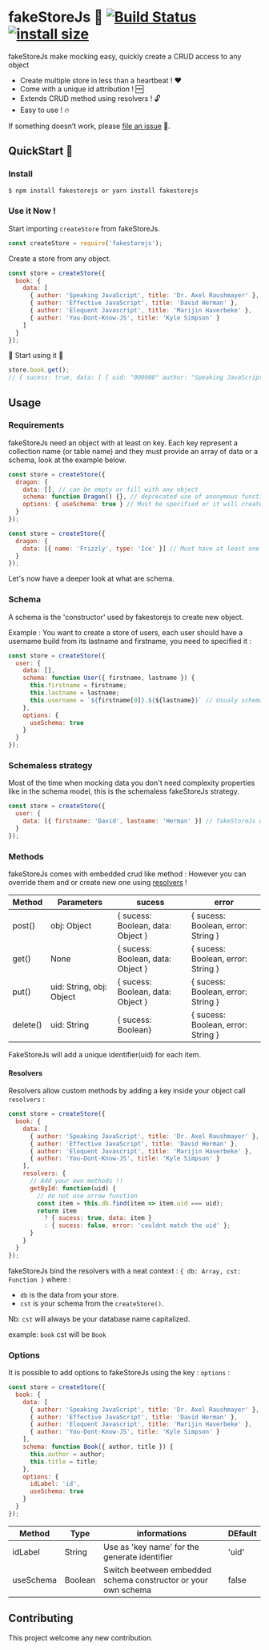 # fakeStoreJs :construction: [![Build Status](https://travis-ci.org/FabienGreard/fakeStoreJs.svg?branch=master)](https://travis-ci.org/FabienGreard/fakeStoreJs)[![install size](https://packagephobia.now.sh/badge?p=fakestorejs)](https://packagephobia.now.sh/result?p=fakestorejs)

fakeStoreJs make mocking easy, quickly create a CRUD access to any object

- Create multiple store in less than a heartbeat ! :hearts:
- Come with a unique id attribution ! :free:
- Extends CRUD method using resolvers ! :unlock:
- Easy to use ! 🔥

If something doesn’t work, please [file an issue](https://github.com/FabienGreard/fakeStoreJs/issues/new) :bug:.

## QuickStart :rocket:

### Install

```sh
$ npm install fakestorejs or yarn install fakestorejs
```

### Use it Now !

Start importing `createStore` from fakeStoreJs.

```javascript
const createStore = require('fakestorejs');
```

Create a store from any object.

```javascript
const store = createStore({
  book: {
    data: [
      { author: 'Speaking JavaScript', title: 'Dr. Axel Raushmayer' },
      { author: 'Effective JavaScript', title: 'David Herman' },
      { author: 'Eloquent Javascript', title: 'Marijin Haverbeke' },
      { author: 'You-Dont-Know-JS', title: 'Kyle Simpson' }
    ]
  }
});
```

:tada: Start using it :tada:

```javascript
store.book.get();
// { sucess: true, data: [ { uid: "000000" author: "Speaking JavaScript", title: "Dr. Axel Raushmayer" }, ...] }
```

## Usage

### Requirements

fakeStoreJs need an object with at least on key.
Each key represent a collection name (or table name) and they must provide an array of data or a schema, look at the example below.

```javascript
const store = createStore({
  dragon: {
    data: [], // can be empty or fill with any object
    schema: function Dragon() {}, // deprecated use of anonymous function
    options: { useSchema: true } // Must be specified or it will create a schema from the data given see next example (schemaless)
  }
});
```

```javascript
const store = createStore({
  dragon: {
    data: [{ name: 'Frizzly', type: 'Ice' }] // Must have at least one object
  }
});
```

Let's now have a deeper look at what are schema.

### Schema

A schema is the 'constructor' used by fakestorejs to create new object.

Example : You want to create a store of users, each user should have a username build from its lastname and firstname, you need to specified it :

```javascript
const store = createStore({
  user: {
    data: [],
    schema: function User({ firstname, lastname }) {
      this.firstname = firstname;
      this.lastname = lastname;
      this.username = `${firstname[0]}.${${lastname}}` // Usualy schema are used to create 'calculated' properties otherwise use fakeStoreJs schemaless strategy
    },
    options: {
      useSchema: true
    }
  }
});
```

### Schemaless strategy

Most of the time when mocking data you don't need complexity properties like in the schema model, this is the schemaless fakeStoreJs strategy.

```javascript
const store = createStore({
  user: {
    data: [{ firstname: 'David', lastname: 'Herman' }] // fakeStoreJs will automatically create a schema that take every key from your first object inside your data array
  }
});
```

### Methods

fakeStoreJs comes with embedded crud like method :
However you can override them and or create new one using [resolvers](https://github.com/FabienGreard/fakeStoreJs#Resolvers) !

| Method   | Parameters               | sucess                            | error                              |
| -------- | ------------------------ | --------------------------------- | ---------------------------------- |
| post()   | obj: Object              | { sucess: Boolean, data: Object } | { sucess: Boolean, error: String } |
| get()    | None                     | { sucess: Boolean, data: Object } | { sucess: Boolean, error: String } |
| put()    | uid: String, obj: Object | { sucess: Boolean, data: Object } | { sucess: Boolean, error: String } |
| delete() | uid: String              | { sucess: Boolean}                | { sucess: Boolean, error: String } |

FakeStoreJs will add a unique identifier(uid) for each item.

#### Resolvers

Resolvers allow custom methods by adding a key inside your object call `resolvers` :

```javascript
const store = createStore({
  book: {
    data: [
      { author: 'Speaking JavaScript', title: 'Dr. Axel Raushmayer' },
      { author: 'Effective JavaScript', title: 'David Herman' },
      { author: 'Eloquent Javascript', title: 'Marijin Haverbeke' },
      { author: 'You-Dont-Know-JS', title: 'Kyle Simpson' }
    ],
    resolvers: {
      // Add your own methods !!
      getById: function(uid) {
        // do not use arrow function
        const item = this.db.find(item => item.uid === uid);
        return item
          ? { sucess: true, data: item }
          : { sucess: false, error: 'couldnt match the uid' };
      }
    }
  }
});
```

fakeStoreJs bind the resolvers with a neat context : `{ db: Array, cst: Function }` where :

- `db` is the data from your store.
- `cst` is your schema from the `createStore()`.

Nb: `cst` will always be your database name capitalized.

example: `book` cst will be `Book`

### Options

It is possible to add options to fakeStoreJs using the key : `options` :

```javascript
const store = createStore({
  book: {
    data: [
      { author: 'Speaking JavaScript', title: 'Dr. Axel Raushmayer' },
      { author: 'Effective JavaScript', title: 'David Herman' },
      { author: 'Eloquent Javascript', title: 'Marijin Haverbeke' },
      { author: 'You-Dont-Know-JS', title: 'Kyle Simpson' }
    ],
    schema: function Book({ author, title }) {
      this.author = author;
      this.title = title;
    },
    options: {
      idLabel: 'id',
      useSchema: true
    }
  }
});
```

| Method    | Type    | informations                                                   | DEfault |
| --------- | ------- | -------------------------------------------------------------- | ------- |
| idLabel   | String  | Use as 'key name' for the generate identifier                  | 'uid'   |
| useSchema | Boolean | Switch beetween embedded schema constructor or your own schema | false   |

## Contributing

This project welcome any new contribution.
